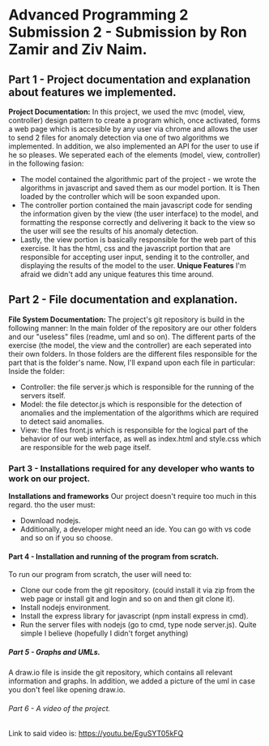 # Advanced Programming 2 Submission 2 - Submission by Ron Zamir and Ziv Naim.
## Part 1 - Project documentation and explanation about features we implemented.
**Project Documentation:**
In this project, we used the mvc (model, view, controller) design pattern to create a program which, once activated, forms a web page which is accesible by any user via chrome and allows the user to send 2 files for anomaly detection via one of two algorithms we implemented.
In addition, we also implemented an API for the user to use if he so pleases.
We seperated each of the elements (model, view, controller) in the following fasion:
* The model contained the algorithmic part of the project - we wrote the algorithms in javascript and saved them as our model portion. It is Then loaded by the controller which will be soon expanded upon.
* The controller portion contained the main javascript code for sending the information given by the view (the user interface) to the model, and formatting the response correctly and delivering it back to the view so the user will see the results of his anomaly detection.
* Lastly, the view portion is basically responsible for the web part of this exercise. It has the html, css and the javascript portion that are responsible for accepting user input, sending it to the controller, and displaying the results of the model to the user.
**Unique Features**
I'm afraid we didn't add any unique features this time around.
## Part 2 - File documentation and explanation.
**File System Documentation:**
The project's git repository is build in the following manner:
In the main folder of the repository are our other folders and our "useless" files (readme, uml and so on).
The different parts of the exercise (the model, the view and the controller) are each seperated into their own folders.
In those folders are the different files responsible for the part that is the folder's name.
Now, I'll expand upon each file in particular:
Inside the folder:
* Controller: the file server.js which is responsible for the running of the servers itself.
* Model: the file detector.js which is responsible for the detection of anomalies and the implementation of the algorithms which are required to detect said anomalies.
* View: the files front.js which is responsible for the logical part of the behavior of our web interface, as well as index.html and style.css which are responsible for the web page itself.
### Part 3 - Installations required for any developer who wants to work on our project.
**Installations and frameworks**
Our project doesn't require too much in this regard. tho the user must:
* Download nodejs.
* Additionally, a developer might need an ide. You can go with vs code and so on if you so choose.
#### Part 4 - Installation and running of the program from scratch.
To run our program from scratch, the user will need to:
* Clone our code from the git repository. (could install it via zip from the web page or install git and login and so on and then git clone it).
* Install nodejs environment.
* Install the express library for javascript (npm install express in cmd).
* Run the server files with nodejs (go to cmd, type node server.js).
Quite simple I believe (hopefully I didn't forget anything)
##### Part 5 - Graphs and UMLs.
A draw.io file is inside the git repository, which contains all relevant information and graphs.
In addition, we added a picture of the uml in case you don't feel like opening draw.io.
###### Part 6 - A video of the project.
Link to said video is: https://youtu.be/EguSYT05kFQ
